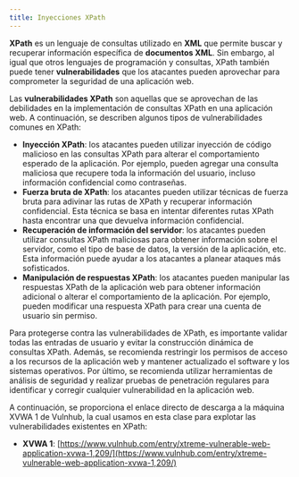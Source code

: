 ```yaml
---
title: Inyecciones XPath
---
```

**XPath** es un lenguaje de consultas utilizado en **XML** que permite buscar y recuperar información específica de **documentos XML**. Sin embargo, al igual que otros lenguajes de programación y consultas, XPath también puede tener **vulnerabilidades** que los atacantes pueden aprovechar para comprometer la seguridad de una aplicación web.

Las **vulnerabilidades XPath** son aquellas que se aprovechan de las debilidades en la implementación de consultas XPath en una aplicación web. A continuación, se describen algunos tipos de vulnerabilidades comunes en XPath:

-   **Inyección XPath**: los atacantes pueden utilizar inyección de código malicioso en las consultas XPath para alterar el comportamiento esperado de la aplicación. Por ejemplo, pueden agregar una consulta maliciosa que recupere toda la información del usuario, incluso información confidencial como contraseñas.
-   **Fuerza bruta de XPath**: los atacantes pueden utilizar técnicas de fuerza bruta para adivinar las rutas de XPath y recuperar información confidencial. Esta técnica se basa en intentar diferentes rutas XPath hasta encontrar una que devuelva información confidencial.
-   **Recuperación de información del servidor**: los atacantes pueden utilizar consultas XPath maliciosas para obtener información sobre el servidor, como el tipo de base de datos, la versión de la aplicación, etc. Esta información puede ayudar a los atacantes a planear ataques más sofisticados.
-   **Manipulación de respuestas XPath**: los atacantes pueden manipular las respuestas XPath de la aplicación web para obtener información adicional o alterar el comportamiento de la aplicación. Por ejemplo, pueden modificar una respuesta XPath para crear una cuenta de usuario sin permiso.

Para protegerse contra las vulnerabilidades de XPath, es importante validar todas las entradas de usuario y evitar la construcción dinámica de consultas XPath. Además, se recomienda restringir los permisos de acceso a los recursos de la aplicación web y mantener actualizado el software y los sistemas operativos. Por último, se recomienda utilizar herramientas de análisis de seguridad y realizar pruebas de penetración regulares para identificar y corregir cualquier vulnerabilidad en la aplicación web.

A continuación, se proporciona el enlace directo de descarga a la máquina XVWA 1 de Vulnhub, la cual usamos en esta clase para explotar las vulnerabilidades existentes en XPath:

-   **XVWA 1**: [https://www.vulnhub.com/entry/xtreme-vulnerable-web-application-xvwa-1,209/](https://www.vulnhub.com/entry/xtreme-vulnerable-web-application-xvwa-1,209/)